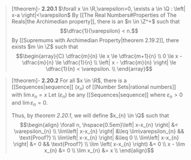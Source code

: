 
> [!theorem]- **2.20.1** $\forall x \in \R,\varepsilon>0, \exists a \in \Q : \left| x-a \right|<\varepsilon$
> By [[The Real Numbers#Properties of The Reals|the Archimedian property]], there is an $n \in \Z^+$ such that
> $$\dfrac{1}{\varepsilon} < n.$$
> By [[Supremums with Archimedian Property|theorem 2.19.2]], there exists $m \in \Z$ such that
> $$\begin{array}{C}
> 	\dfrac{m}{n} \le x \le \dfrac{m+1}{n} \\
> 	0 \le x - \dfrac{m}{n} \le \dfrac{1}{n} \\
> 	\left| x - \dfrac{m}{n} \right| \le \dfrac{1}{n} < \varepsilon. \\
> \end{array}$$

> [!theorem]- **2.20.2** For all $x \in \R$, there is a [[Sequences|sequence]] $\left( x_{n} \right)$ of [[Number Sets|rational numbers]] with $\lim x_{n} = x$
> Let $\left( \varepsilon_{n} \right)$ be any [[Sequences|sequence]] where $\varepsilon_{n} > 0$ and  $\lim \varepsilon_{n} = 0$.
> 
> Thus, by *theorem 2.20.1*, we will define $x_{n} \in \Q$ such that
> $$\begin{align}
> 	\forall n, \hspace{0.5em}\left| x-x_{n} \right| &< \varepsilon_{n} \\
> 	\lim\left| x-x_{n} \right| &\leq \lim\varepsilon_{n} && \text{Proof?} \\
> 	\lim\left| x-x_{n} \right| &\leq 0 \\
> 	\lim\left| x-x_{n} \right| &= 0 && \text{Proof?} \\
> 	\lim \left( x-x_{n} \right) &= 0 \\
> 	x - \lim x_{n} &= 0 \\
> 	\lim x_{n} &= x \\
> \end{align}$$